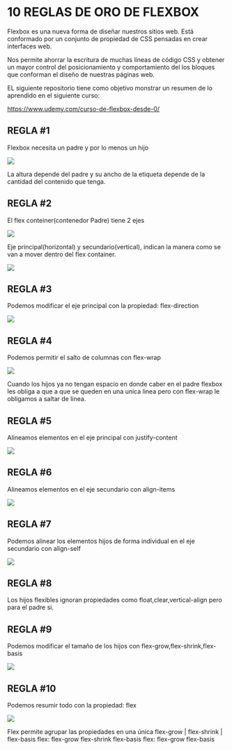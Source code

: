 # 10  REGLAS DE ORO DE FLEXBOX

Flexbox es una nueva forma de diseñar nuestros sitios web. Está conformado por un conjunto de propiedad de CSS pensadas en crear interfaces web.

Nos permite ahorrar la escritura de muchas líneas de código CSS y obtener un mayor control del posicionamiento y comportamiento del los bloques que conforman el diseño de nuestras páginas web.

EL siguiente repositorio tiene como objetivo monstrar un resumen de lo aprendido en el siguiente curso:

https://www.udemy.com/curso-de-flexbox-desde-0/



## REGLA #1

Flexbox necesita un padre y por lo menos un hijo

![](https://i.imgur.com/wlbLO5t.png)


La altura depende del padre y su ancho de la etiqueta depende de la cantidad del contenido que tenga.

## REGLA #2
El flex conteiner(contenedor Padre) tiene 2 ejes

![](https://i.imgur.com/1JMcubE.png)


Eje principal(horizontal) y secundario(vertical), indican la manera como se van a mover dentro del flex container.

![](https://i.imgur.com/LTEULQs.png)


## REGLA #3

Podemos modificar el eje principal con la propiedad: flex-direction

![](https://i.imgur.com/LHtD6q1.png)

## REGLA #4

Podemos permitir el salto de columnas con flex-wrap

![](https://i.imgur.com/QqDh13s.png)

Cuando los hijos ya no tengan espacio en donde caber en el padre flexbox les obliga a que a que se queden en una unica linea pero con flex-wrap le obligamos a saltar de linea.

## REGLA #5

Alineamos elementos en el eje principal con justify-content

![](https://i.imgur.com/ON1bV78.png)

## REGLA #6

Alineamos elementos en el eje secundario con align-items

![](https://i.imgur.com/ym3lhad.png)

## REGLA #7

Podemos alinear los elementos hijos de forma individual en el eje secundario con align-self

![](https://i.imgur.com/Q9PyPPP.png)


## REGLA #8

Los hijos flexibles ignoran propiedades como float,clear,vertical-align pero para el padre si.


## REGLA #9

Podemos modificar el tamaño de los hijos con flex-grow,flex-shrink,flex-basis

![](https://i.imgur.com/Vk5ceB4.png)

## REGLA #10

Podemos resumir todo con la propiedad: flex

![](https://i.imgur.com/LG59sHD.png)

Flex permite agrupar las propiedades en una única flex-grow | flex-shrink | flex-basis
flex: flex-grow flex-shrink flex-basis
flex: flex-grow flex-basis
